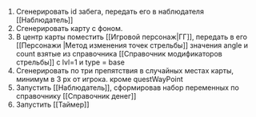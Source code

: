 1. Сгенерировать id забега, передать его в наблюдателя [[Наблюдатель]]
2. Сгенерировать карту с фоном.
3. В центр карты поместить [[Игровой персонаж|ГГ]], передать в его [[Персонажи |Метод изменения точек стрельбы]] значения angle и count взятые из справочника [[Справочник модификаторов стрельбы]] с lvl=1 и type = base
4. Сгенерировать по три препятствия в случайных местах карты, минимум в 3 px от игрока. кроме questWayPoint
5. Запустить [[Наблюдатель]], сформировав набор переменных по справочнику [[Справочник денег]]
6. Запустить [[Таймер]]
